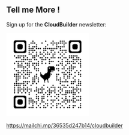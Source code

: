 ## Tell me More !

Sign up for the **CloudBuilder** newsletter:

![Link](content/img/cloudbuilder_signup220.png)

https://mailchi.mp/36535d247b14/cloudbuilder

